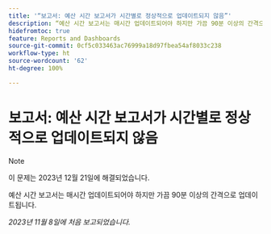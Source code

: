 ```yaml
---
title: '“보고서: 예산 시간 보고서가 시간별로 정상적으로 업데이트되지 않음”'
description: “예산 시간 보고서는 매시간 업데이트되어야 하지만 가끔 90분 이상의 간격으로 업데이트됩니다.”
hidefromtoc: true
feature: Reports and Dashboards
source-git-commit: 0cf5c033463ac76999a18d97fbea54af8033c238
workflow-type: ht
source-wordcount: '62'
ht-degree: 100%

---
```



# 보고서: 예산 시간 보고서가 시간별로 정상적으로 업데이트되지 않음

>[!NOTE]
>
>이 문제는 2023년 12월 21일에 해결되었습니다.

예산 시간 보고서는 매시간 업데이트되어야 하지만 가끔 90분 이상의 간격으로 업데이트됩니다.

_2023년 11월 8일에 처음 보고되었습니다._
